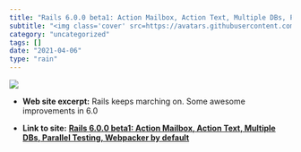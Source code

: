 ```yaml
---
title: "Rails 6.0.0 beta1: Action Mailbox, Action Text, Multiple DBs, Parallel Testing, Webpacker by default"
subtitle: "<img class='cover' src=https://avatars.githubusercontent.com/u/4223>"
category: "uncategorized"
tags: []
date: "2021-04-06"
type: "rain"
---
```

<img class="cover" src=https://avatars.githubusercontent.com/u/4223>



* **Web site excerpt:** Rails keeps marching on. Some awesome improvements in 6.0

* **Link to site:** **[Rails 6.0.0 beta1: Action Mailbox, Action Text, Multiple DBs, Parallel Testing, Webpacker by default](https://weblog.rubyonrails.org/2019/1/18/Rails-6-0-Action-Mailbox-Action-Text-Multiple-DBs-Parallel-Testing)**